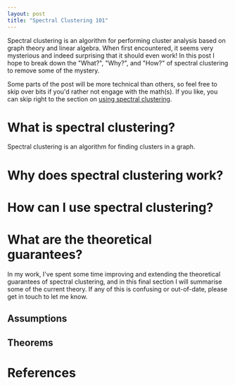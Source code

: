 ```yaml
---
layout: post
title: "Spectral Clustering 101"
---
```


Spectral clustering is an algorithm for performing cluster analysis based on graph theory and linear algebra.
When first encountered, it seems very mysterious and indeed surprising that it should even work!
In this post I hope to break down the "What?", "Why?", and "How?" of spectral clustering to remove some of the mystery.

Some parts of the post will be more technical than others, so feel free to skip over bits if you'd rather not engage with the math(s).
If you like, you can skip right to the section on [using spectral clustering](#how-can-i-use-spectral-clustering).

# What is spectral clustering?

Spectral clustering is an algorithm for finding clusters in a graph.

# Why does spectral clustering work?


# How can I use spectral clustering?


# What are the theoretical guarantees?

In my work, I've spent some time improving and extending the theoretical guarantees of spectral clustering, and in this final section I will summarise some of the current theory.
If any of this is confusing or out-of-date, please get in touch to let me know.

## Assumptions


## Theorems

# References
